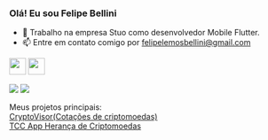 ### Olá! Eu sou Felipe Bellini

- 🔭 Trabalho na empresa Stuo como desenvolvedor Mobile Flutter.
- 📫 Entre em contato comigo por felipelemosbellini@gmail.com

<img src="https://cdn.jsdelivr.net/gh/devicons/devicon/icons/flutter/flutter-original.svg" width="30" height="30" />  <img src="https://cdn.jsdelivr.net/gh/devicons/devicon/icons/dart/dart-original.svg" width="30" height="30"/>


<a href="https://www.linkedin.com/in/felipe-bellini-93bb451a1/" target="_blank"><img src="https://img.shields.io/badge/-LinkedIn-%230077B5?style=for-the-badge&logo=linkedin&logoColor=white" target="_blank"></a> <a href = "mailto:felipelemosbellini@gmail.com"><img src="https://img.shields.io/badge/-Gmail-%23333?style=for-the-badge&logo=gmail&logoColor=white" target="_blank"></a>

Meus projetos principais:</br>
<a href="https://github.com/CryptoVisorOrganization/CryptoVisorApp" target="_blank">CryptoVisor(Cotações de criptomoedas)</a></br>
<a href="https://github.com/FelipeLemosBellini/tcc_heranca" target="_blank">TCC App Herança de Criptomoedas</a>

<!--

https://www.youtube.com/watch?v=TsaLQAetPLU&ab_channel=RafaellaBallerini

**FelipeLemosBellini/FelipeLemosBellini** is a ✨ _special_ ✨ repository because its `README.md` (this file) appears on your GitHub profile.

Here are some ideas to get you started:

- 🔭 I’m currently working on ...
- 🌱 I’m currently learning ...
- 👯 I’m looking to collaborate on ...
- 🤔 I’m looking for help with ...
- 💬 Ask me about ...
- 📫 How to reach me: ...
- 😄 Pronouns: ...
- ⚡ Fun fact: ...

for more icons: https://emojipedia.org/
https://devicon.dev/
-->
